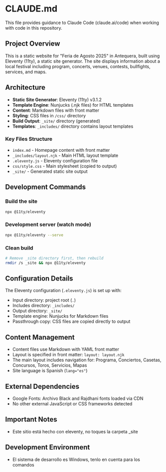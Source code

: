 # CLAUDE.md

This file provides guidance to Claude Code (claude.ai/code) when working with code in this repository.

## Project Overview

This is a static website for "Feria de Agosto 2025" in Antequera, built using Eleventy (11ty), a static site generator. The site displays information about a local festival including program, concerts, venues, contests, bullfights, services, and maps.

## Architecture

- **Static Site Generator**: Eleventy (11ty) v3.1.2
- **Template Engine**: Nunjucks (.njk files) for HTML templates
- **Content**: Markdown files with front matter
- **Styling**: CSS files in `/css/` directory
- **Build Output**: `_site/` directory (generated)
- **Templates**: `_includes/` directory contains layout templates

### Key Files Structure
- `index.md` - Homepage content with front matter
- `_includes/layout.njk` - Main HTML layout template
- `.eleventy.js` - Eleventy configuration file
- `css/style.css` - Main stylesheet (copied to output)
- `_site/` - Generated static site output

## Development Commands

### Build the site
```bash
npx @11ty/eleventy
```

### Development server (watch mode)
```bash
npx @11ty/eleventy --serve
```

### Clean build
```bash
# Remove _site directory first, then rebuild
rmdir /s _site && npx @11ty/eleventy
```

## Configuration Details

The Eleventy configuration (`.eleventy.js`) is set up with:
- Input directory: project root (`.`)
- Includes directory: `_includes/` 
- Output directory: `_site/`
- Template engine: Nunjucks for Markdown files
- Passthrough copy: CSS files are copied directly to output

## Content Management

- Content files use Markdown with YAML front matter
- Layout is specified in front matter: `layout: layout.njk`
- The main layout includes navigation for: Programa, Conciertos, Casetas, Concursos, Toros, Servicios, Mapas
- Site language is Spanish (`lang="es"`)

## External Dependencies

- Google Fonts: Archivo Black and Rajdhani fonts loaded via CDN
- No other external JavaScript or CSS frameworks detected

## Important Notes

- Este sitio está hecho con eleventy, no toques la carpeta _site

## Development Environment

- El sistema de desarrollo es Windows, tenlo en cuenta para los comandos
